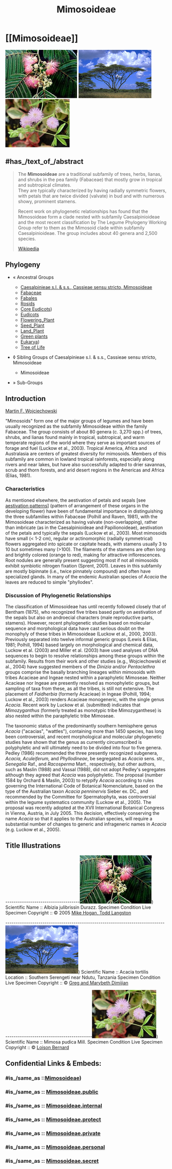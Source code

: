 ﻿---
title: Mimosoideae
---

# [[Mimosoideae]] 

![Albizia julibrissin](Mimosoideae/mimosa-flower.jpg) 
![Acacia tortilis](Mimosoideae/Acacia_tortilis.jpg) 
![ ](Mimosoideae/67.jpg)

## #has_/text_of_/abstract 

> The **Mimosoideae** are a traditional subfamily of trees, herbs, lianas, and shrubs in the pea family (Fabaceae) 
> that mostly grow in tropical and subtropical climates.  
> They are typically characterized by having radially symmetric flowers, 
> with petals that are twice divided (valvate) in bud and with numerous showy, prominent stamens.
>
> Recent work on phylogenetic relationships has found 
> that the Mimosoideae form a clade nested with subfamily Caesalpinioideae 
> and the most recent classification by The Legume Phylogeny Working Group 
> refer to them as the Mimosoid clade within subfamily Caesalpinioideae. 
> The group includes about 40 genera and 2,500 species.
>
> [Wikipedia](https://en.wikipedia.org/wiki/Mimosoideae) 
## Phylogeny 

-   « Ancestral Groups  
    -   [Caesalpinieae s.l. & s.s., Cassieae sensu stricto,         Mimosoideae](Caesalpinieae_s.l._%26_s.s.%2C_Cassieae_sensu_stricto%2C_Mimosoideae)
    -   [Fabaceae](../../Fabaceae.md)
    -   [Fabales](../../../Fabales.md)
    -   [Rosids](../../../../Rosids.md)
    -  [Core Eudicots](../../../../../Core_Eudicots.md))
    -   [Eudicots](../../../../../../Eudicots.md)
    -   [Flowering_Plant](../../../../../../../Flowering_Plant.md)
    -   [Seed_Plant](../../../../../../../../Seed_Plant.md)
    -   [Land_Plant](../../../../../../../../../Land_Plant.md)
    -   [Green plants](../../../../../../../../../../Plants.md)
    -  [Eukarya](../../../../../../../../../../../Eukarya.md))
    -   [Tree of Life](../../../../../../../../../../../Tree_of_Life.md)

-   ◊ Sibling Groups of  Caesalpinieae s.l. & s.s., Cassieae sensu stricto,
        Mimosoideae
    -   Mimosoideae

-   » Sub-Groups 


## Introduction

[Martin F. Wojciechowski]() 

\"Mimosoids\" form one of the major groups of legumes and have been
usually recognized as the subfamily Mimosoideae within the family
Fabaceae. The group consists of about 80 genera (c. 3,270 spp.) of
trees, shrubs, and lianas found mainly in tropical, subtropical, and
warm temperate regions of the world where they serve as important
sources of forage and fuel (Luckow et al., 2003). Tropical America,
Africa and Australasia are centers of greatest diversity for mimosoids.
Members of this subfamily are common in lowland tropical rainforests,
especially along rivers and near lakes, but have also successfully
adapted to drier savannas, scrub and thorn forests, and arid desert
regions in the Americas and Africa (Elias, 1981).

### Characteristics

As mentioned elsewhere, the aestivation of petals and sepals \[see [aestivation patterns](http://www.tolweb.org/notes/?note_id=4195)\]
(pattern of arrangement of these organs in the developing flower) have
been of fundamental importance in distinguishing the three subfamilies
within Fabaceae (Polhill and Raven, 1981), with the Mimosoideae
characterized as having valvate (non-overlapping), rather than imbricate
(as in the Caesalpinioideae and Papilionoideae), aestivation of the
petals and typically the sepals (Luckow et al., 2003). Most mimosoids
have small (\< 1-2 cm), regular or actinomorphic (radially symmetrical)
flowers aggregated into spicate or capitate heads, with stamens usually
3 to 10 but sometimes many (\>100). The filaments of the stamens are
often long and brightly colored (orange to red), making for attractive
inflorescences. Root nodules are generally present suggesting most if
not all mimosoids exhibit symbiotic nitrogen fixation (Sprent, 2001).
Leaves in this subfamily are mostly bipinnate (i.e., twice pinnately
compound) and often have specialized glands. In many of the endemic
Australian species of *Acacia* the leaves are reduced to simple
\"phyllodes\".

### Discussion of Phylogenetic Relationships

The classification of Mimosoideae has until recently followed closely
that of Bentham (1875), who recognized five tribes based partly on
aestivation of the sepals but also on androecial characters (male
reproductive parts, stamens). However, recent phylogenetic studies based
on molecular sequence and morphological data have cast serious doubt on
the monophyly of these tribes in Mimosoideae (Luckow et al., 2000,
2003). Previously separated into twelve informal generic groups (Lewis &
Elias, 1981; Polhill, 1994) based largely on morphological and chemical
data, Luckow et al. (2003) and Miller et al. (2003) have used analyses
of DNA sequences to begin to resolve relationships among these groups
within the subfamily. Results from their work and other studies (e.g.,
Wojciechowski et al., 2004) have suggested members of the *Dinizia*
and/or *Pentaclethra* groups comprise the basally branching lineages
within mimosoids with tribes Acacieae and Ingeae nested within a
paraphyletic Mimoseae. Neither Acacieae nor Ingeae are presently
resolved as monophyletic groups, but sampling of taxa from these, as all
the tribes, is still not extensive. The placement of *Faidherbia*
(formerly Acacieae) in Ingeae (Polhill, 1994; Luckow et al., 2003)
renders Acacieae monogeneric, with the single genus *Acacia*. Recent
work by Luckow et al. (submitted) indicates that *Mimozyganthus*
(formerly treated as monotypic tribe Mimozyganthese) is also nested
within the paraphyletic tribe Mimoseae.

The taxonomic status of the predominantly southern hemisphere genus
*Acacia* (\"acacias\", \"wattles\"), containing more than 1450 species,
has long been controversial, and recent morphological and molecular
phylogenetic studies have shown that the genus as currently
circumscribed is polyphyletic and will ultimately need to be divided
into four to five genera. Pedley (1986) recommended the three presently
recognized subgenera, *Acacia, Aculeiferum,* and *Phyllodineae*, be
segregated as *Acacia* sens. str., *Senegalia* Raf., and *Racosperma*
Mart., respectively, but other authors, such as Maslin (1988) and Vassal
(1988), did not adopt Pedley\'s segregates although they agreed that
*Acacia* was polyphyletic. The proposal (number 1584 by Orchard &
Maslin, 2003) to retypify *Acacia* according to rules governing the
International Code of Botanical Nomenclature, based on the type of the
Australian taxon *Acacia penninervis* Sieber ex. DC., and recommended by
the Committee for Spermatophyta, was controversial within the legume
systematics community (Luckow et al., 2005). The proposal was recently
adopted at the XVII International Botanical Congress in Vienna, Austria,
in July 2005. This decision, effectively conserving the name *Acacia* so
that it applies to the Australian species, will require a substantial
number of changes to generic and infrageneric names in *Acacia* (e.g.
Luckow et al., 2005).
## Title Illustrations


------------------------------------![Albizia julibrissin](Mimosoideae/mimosa-flower.jpg))
Scientific Name ::     Albizia julibrissin Durazz.
Specimen Condition   Live Specimen
Copyright ::            © 2005 [Mike Hogan, Todd Langston](http://www.forestry.auburn.edu/samuelson/dendrology/index.html)

-----------------------------------------------------------------------------![Acacia tortilis](Mimosoideae/Acacia_tortilis.jpg))
Scientific Name ::     Acacia tortilis
Location ::           Southern Serengeti near Ndutu, Tanzania
Specimen Condition   Live Specimen
Copyright ::            © [Greg and Marybeth Dimijian](http://www.dimijianimages.com/) 

------------------------------------------![](Mimosoideae/67.jpg))
Scientific Name ::     Mimosa pudica Mill.
Specimen Condition   Live Specimen
Copyright ::            © [Loison Bernard](http://www.mytho-fleurs.com/images/jardins_botaniques/serre%20mabundu/mimosa%20pudica-sensitive.jpg)


## Confidential Links & Embeds: 

### #is_/same_as ::[Mimosoideae](Mimosoideae.md)) 

### #is_/same_as :: [Mimosoideae.public](/_public/bio/bio~Domain/Eukarya/Plants/Land_Plant/Seed_Plant/Flowering_Plant/Eudicots/Core_Eudicots/Rosids/Fabales/Fabaceae/Caesalpinieae/Mimosoideae.public.md) 

### #is_/same_as :: [Mimosoideae.internal](/_internal/bio/bio~Domain/Eukarya/Plants/Land_Plant/Seed_Plant/Flowering_Plant/Eudicots/Core_Eudicots/Rosids/Fabales/Fabaceae/Caesalpinieae/Mimosoideae.internal.md) 

### #is_/same_as :: [Mimosoideae.protect](/_protect/bio/bio~Domain/Eukarya/Plants/Land_Plant/Seed_Plant/Flowering_Plant/Eudicots/Core_Eudicots/Rosids/Fabales/Fabaceae/Caesalpinieae/Mimosoideae.protect.md) 

### #is_/same_as :: [Mimosoideae.private](/_private/bio/bio~Domain/Eukarya/Plants/Land_Plant/Seed_Plant/Flowering_Plant/Eudicots/Core_Eudicots/Rosids/Fabales/Fabaceae/Caesalpinieae/Mimosoideae.private.md) 

### #is_/same_as :: [Mimosoideae.personal](/_personal/bio/bio~Domain/Eukarya/Plants/Land_Plant/Seed_Plant/Flowering_Plant/Eudicots/Core_Eudicots/Rosids/Fabales/Fabaceae/Caesalpinieae/Mimosoideae.personal.md) 

### #is_/same_as :: [Mimosoideae.secret](/_secret/bio/bio~Domain/Eukarya/Plants/Land_Plant/Seed_Plant/Flowering_Plant/Eudicots/Core_Eudicots/Rosids/Fabales/Fabaceae/Caesalpinieae/Mimosoideae.secret.md)

